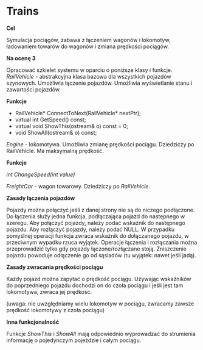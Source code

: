 <h1>Trains</h1>

**Cel**

Symulacja pociągów, zabawa z łączeniem wagonów i lokomotyw, ładowaniem towarów do wagonów i zmiana prędkości pociągów.

**Na ocenę 3**

Opracować szkielet systemu w oparciu o poniższe klasy i funkcje.
*RailVehicle* - abstrakcyjna klasa bazowa dla wszystkich pojazdów szynowych. Umożliwia łączenie pojazdów. Umożliwia wyświetlanie stanu i zawartości pojazdów.

**Funkcje**

 - RailVehicle* ConnectToNext(RailVehicle* nextPtr);
 - virtual int GetSpeed() const;
 - virtual void ShowThis(ostream& o) const = 0;
 - void ShowAll(ostream& o) const;

*Engine* - lokomotywa. Umożliwia zmianę prędkości pociągu. Dziedziczy po RailVehicle. Ma maksymalną prędkość.

**Funkcje**

*int ChangeSpeed(int value)*

*FreightCar* - wagon towarowy. Dziedziczy po *RailVehicle*.

**Zasady łączenia pojazdów**

Pojazdy można połączyć jeśli z danej strony nie są do niczego podłączone. Do łączenia służy jedna funkcja, podłączająca pojazd do następnego w szeregu. Aby połączyć pojazdy, należy podać wskaźnik do następnego pojazdu. Aby rozłączyć pojazdy, należy podać NULL. W przypadku pomyślnej operacji funkcja zwraca wskaźnik do dołączanego pojazdu, w przeciwnym wypadku rzuca wyjątek. Operacje łączenia i rozłączania można przeprowadzić tylko gdy pojazdy łączone/rozłączane stoją. Zniszczenie pojazdu powoduje odłączenie go od sąsiadów (tu wyjątek: nawet jeśli jadą).

**Zasady zwracania prędkości pociągu**

Każdy pojazd można zapytać o prędkość pociągu. Używając wskaźników do poprzedniego pojazdu dochodzi on do czoła pociągu i jeśli jest tam lokomotywa, zwraca jej prędkość.

(uwaga: nie uwzględniamy wielu lokomotyw w pociągu, zwracamy zawsze prędkość lokomotywy z czoła pociągu)

**Inna funkcjonalność**

Funkcje *ShowThis* i *ShowAll* mają odpowiednio wyprowadzać do strumienia informację o pojedynczym pojeździe i całym pociągu.

